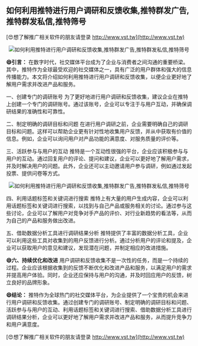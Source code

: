 ## **如何利用推特进行用户调研和反馈收集,推特群发广告,推特群发私信,推特筛号**

[😍想了解推广相关软件的朋友请登录 http://www.vst.tw](http://www.vst.tw)

 <center><img src="https://vst.tw/MP4/tuiguang/png/3.png" alt="如何利用推特进行用户调研和反馈收集,推特群发广告,推特群发私信,推特筛号"></center>

**😄引言：**
在数字时代，社交媒体平台成为了企业与消费者之间沟通的重要桥梁。其中，推特作为全球最受欢迎的社交媒体之一，具有广泛的用户群体和强大的信息传播能力。本文将介绍如何利用推特进行用户调研和反馈收集，以便企业更好地了解用户需求并改进产品和服务。

一、创建专门的调研账号
为了更好地进行用户调研和反馈收集，建议企业在推特上创建一个专门的调研账号。通过该账号，企业可以专注于与用户互动，并确保调研结果的准确性和可靠性。

二、制定明确的调研目标和问题
在进行用户调研之前，企业需要明确自己的调研目标和问题。这样可以帮助企业更有针对性地收集用户反馈，并从中获取有价值的信息。例如，企业可以询问用户对产品功能的满意度、对服务质量的评价等。

三、活跃参与与用户的互动
推特是一个互动性很强的平台，企业应该积极参与与用户的互动。通过回复用户的评论、提问和建议，企业可以更好地了解用户需求，并及时解决用户的问题。此外，企业还可以主动邀请用户参与调研，例如通过发起投票、提供问卷等方式。

 <center><img src="https://vst.tw/MP4/tuiguang/png/4.png" alt="如何利用推特进行用户调研和反馈收集,推特群发广告,推特群发私信,推特筛号"></center>

四、利用话题标签和关键词进行搜索
推特上有大量的用户生成内容，企业可以利用话题标签和关键词进行搜索，以找到与自己产品或服务相关的讨论。通过参与这些讨论，企业可以了解用户对竞争对手产品的评价、对行业新趋势的看法等，从而为自己的产品和服务做出改进。

五、借助数据分析工具进行调研结果分析
推特提供了丰富的数据分析工具，企业可以利用这些工具对收集到的用户反馈进行分析。通过分析用户的评论和提及，企业可以获取用户的意见和建议，发现潜在问题，并制定相应的改进措施。

**😄六、持续优化和改进**
用户调研和反馈收集不是一次性的任务，而是一个持续的过程。企业应该根据收集到的反馈不断优化和改进产品和服务，以满足用户的需求并提高用户体验。同时，企业还应保持与用户的沟通，并及时回应用户的反馈，树立良好的品牌形象。

**😄结论：**
推特作为全球热门的社交媒体平台，为企业提供了一个宝贵的机会来进行用户调研和反馈收集。通过创建专门的调研账号、制定明确的调研目标和问题、活跃参与与用户的互动、利用话题标签和关键词进行搜索、借助数据分析工具进行调研结果分析，企业可以更好地了解用户需求并改进产品和服务，从而提升竞争力和用户满意度。

[😍想了解推广相关软件的朋友请登录 http://www.vst.tw](http://www.vst.tw)



